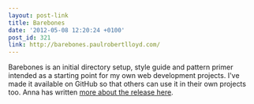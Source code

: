 ```yaml
---
layout: post-link
title: Barebones
date: '2012-05-08 12:20:24 +0100'
post_id: 321
link: http://barebones.paulrobertlloyd.com/
---
```

Barebones is an initial directory setup, style guide and pattern primer intended as a starting point for my own web development projects. I've made it available on GitHub so that others can use it in their own projects too. Anna has written [more about the release here][1].

[1]: http://maban.co.uk/69